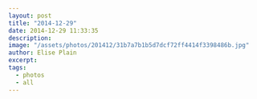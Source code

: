 ```yaml
---
layout: post
title: "2014-12-29"
date: 2014-12-29 11:33:35
description: 
image: "/assets/photos/201412/31b7a7b1b5d7dcf72ff4414f3398486b.jpg"
author: Elise Plain
excerpt: 
tags: 
  - photos
  - all
---
```



<p></p>
